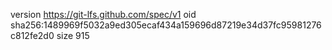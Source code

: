 version https://git-lfs.github.com/spec/v1
oid sha256:1489969f5032a9ed305ecaf434a159696d87219e34d37fc95981276c812fe2d0
size 915
